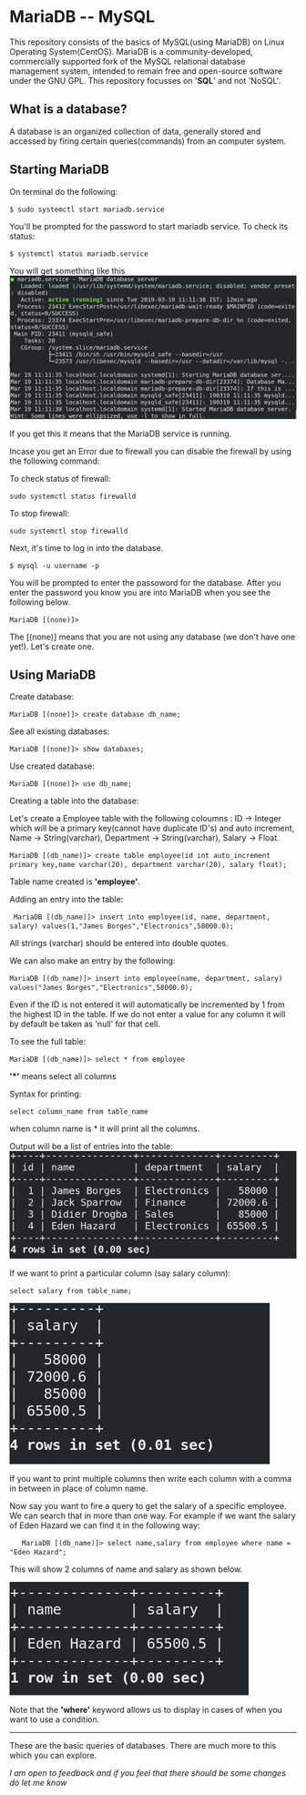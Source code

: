 # MariaDB -- MySQL
This repository consists of the basics of MySQL(using MariaDB) on Linux Operating System(CentOS). MariaDB is a community-developed, commercially supported fork of the MySQL relational database management system, intended to remain free and open-source software under the GNU GPL. This repository focusses on '__SQL__' and not 'NoSQL'.

## What is a database?
A database is an organized collection of data, generally stored and accessed by firing certain queries(commands) from an computer system.

## Starting MariaDB
On terminal do the following:

    $ sudo systemctl start mariadb.service

You'll be prompted for the password to start mariadb service. To check its status:

    $ systemctl status mariadb.service
   
You will get something like this
![alt text](https://github.com/samuelpio01/mariadb-mysql/blob/master/mariadb-status.png)

If you get this it means that the MariaDB service is running. 

Incase you get an Error due to firewall you can disable the firewall by using the following command:

To check status of firewall: 
    
    sudo systemctl status firewalld
    
To stop firewall: 

    sudo systemctl stop firewalld

Next, it's time to log in into the database.

    $ mysql -u username -p

You will be prompted to enter the passoword for the database. After you enter the password you know you are into MariaDB when you see the following below. 
    
    MariaDB [(none)]> 
    
The [(none)] means that you are not using any database (we don't have one yet!). Let's create one.

## Using MariaDB
Create database:

    MariaDB [(none)]> create database db_name;
    
See all existing databases:

    MariaDB [(none)]> show databases;

Use created database:

    MariaDB [(none)]> use db_name;
    
Creating a table into the database:

Let's create a Employee table with the following coloumns : ID -> Integer which will be a primary key(cannot have duplicate ID's) and auto increment, Name -> String(varchar), Department -> String(varchar), Salary -> Float.

    MariaDB [(db_name)]> create table employee(id int auto_increment primary key,name varchar(20), department varchar(20), salary float);

Table name created is __'employee'__.

Adding an entry into the table:

     MariaDB [(db_name)]> insert into employee(id, name, department, salary) values(1,"James Borges","Electronics",58000.0);

All strings (varchar) should be entered into double quotes. 

We can also make an entry by the following:

    MariaDB [(db_name)]> insert into employee(name, department, salary) values("James Borges","Electronics",58000.0);
    
Even if the ID is not entered it will automatically be incremented by 1 from the highest ID in the table. If we do not enter a value for any column it will by default be taken as 'null' for that cell.

To see the full table:

    MariaDB [(db_name)]> select * from employee

 __'*'__ means select all columns
 
 Syntax for printing:
 
    select column_name from table_name
    
when column name is * it will print all the columns.

Output will be a list of entries into the table:
![alt text](https://github.com/samuelpio01/mariadb-mysql/blob/master/mariadb-table-print.png)

If we want to print a particular column (say salary column):

    select salary from table_name;

![alt text](https://github.com/samuelpio01/mariadb-mysql/blob/master/salary_column.png)

If you want to print multiple columns then write each column with a comma in between in place of column name.


Now say you want to fire a  query to get the salary of a specific employee. We can search that in more than one way. For example if we want the salary of Eden Hazard we can find it in the following way:

        
       MariaDB [(db_name)]> select name,salary from employee where name = "Eden Hazard";
       
This will show 2 columns of name and salary as shown below.

![alt text](https://github.com/samuelpio01/mariadb-mysql/blob/master/using_where.png)

Note that the __'where'__ keyword allows us to display in cases of when you want to use a condition.

***********************************************************************************************************

These are the basic queries of databases. There are much more to this which you can explore. 

_I am open to feedback and if you feel that there should be some changes do let me know_

